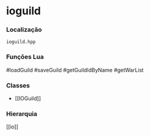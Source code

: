 # ioguild

### Localização
`ioguild.hpp`

### Funções Lua
#loadGuild
#saveGuild
#getGuildIdByName
#getWarList

### Classes
- [[IOGuild]]

### Hierarquia
[[io]]
